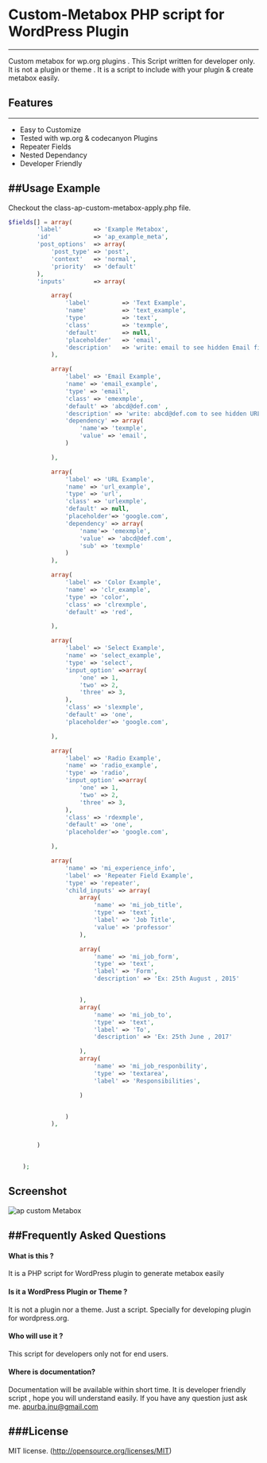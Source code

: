 # Custom-Metabox PHP script for WordPress Plugin 
-----------------------------------------------
Custom metabox  for wp.org  plugins . This Script written for developer only. It is not a plugin or theme . It is a script to include with your plugin & create metabox easily.

## Features 
-----------
* Easy to Customize 
* Tested with wp.org & codecanyon Plugins
* Repeater Fields
* Nested Dependancy 
* Developer Friendly 


##Usage Example
---------------
Checkout the class-ap-custom-metabox-apply.php file. 

```php
$fields[] = array(
        'label'         => 'Example Metabox',
        'id'            => 'ap_example_meta',
        'post_options'  => array(
            'post_type' => 'post',
            'context'   => 'normal',
            'priority'  => 'default'
        ),
        'inputs'        => array(

            array(
                'label'         => 'Text Example',
                'name'          => 'text_example',
                'type'          => 'text',
                'class'         => 'texmple',
                'default'       => null,
                'placeholder'   => 'email',
                'description'   => 'write: email to see hidden Email field',
            ),

            array(
                'label' => 'Email Example',
                'name' => 'email_example',
                'type' => 'email',
                'class' => 'emexmple',
                'default' => 'abcd@def.com' ,
                'description' => 'write: abcd@def.com to see hidden URL field',
                'dependency' => array(
                    'name'=> 'texmple',
                    'value' => 'email',
                )

            ),

            array(
                'label' => 'URL Example',
                'name' => 'url_example',
                'type' => 'url',
                'class' => 'urlexmple',
                'default' => null,
                'placeholder'=> 'google.com',
                'dependency' => array(
                    'name'=> 'emexmple',
                    'value' => 'abcd@def.com',
                    'sub' => 'texmple'
                )
            ),

            array(
                'label' => 'Color Example',
                'name' => 'clr_example',
                'type' => 'color',
                'class' => 'clrexmple',
                'default' => 'red',

            ),

            array(
                'label' => 'Select Example',
                'name' => 'select_example',
                'type' => 'select',
                'input_option' =>array(
                    'one' => 1,
                    'two' => 2,
                    'three' => 3,
                ),
                'class' => 'slexmple',
                'default' => 'one',
                'placeholder'=> 'google.com',

            ),

            array(
                'label' => 'Radio Example',
                'name' => 'radio_example',
                'type' => 'radio',
                'input_option' =>array(
                    'one' => 1,
                    'two' => 2,
                    'three' => 3,
                ),
                'class' => 'rdexmple',
                'default' => 'one',
                'placeholder'=> 'google.com',

            ),

            array(
                'name' => 'mi_experience_info',
                'label' => 'Repeater Field Example',
                'type' => 'repeater',
                'child_inputs' => array(
                    array(
                        'name' => 'mi_job_title',
                        'type' => 'text',
                        'label' => 'Job Title',
                        'value' => 'professor'
                    ),

                    array(
                        'name' => 'mi_job_form',
                        'type' => 'text',
                        'label' => 'Form',
                        'description' => 'Ex: 25th August , 2015'


                    ),
                    array(
                        'name' => 'mi_job_to',
                        'type' => 'text',
                        'label' => 'To',
                        'description' => 'Ex: 25th June , 2017'

                    ),
                    array(
                        'name' => 'mi_job_responbility',
                        'type' => 'textarea',
                        'label' => 'Responsibilities',

                    )


                )
            ),


        )


    );
```



## Screenshot

![ap custom Metabox](https://github.com/apurbajnu/Custom-Metabox/blob/master/Screenshot.png "Custom Metabox Screenshot")


##Frequently Asked Questions
----------------------------
#### What is this ? 

It is a PHP script for WordPress plugin to generate metabox easily 

####  Is it a WordPress Plugin or Theme ? 

It is not a plugin nor a theme. Just a script. Specially for developing plugin for wordpress.org. 

#### Who will use it ? 

This script for developers only not for end users. 

#### Where is documentation? 

Documentation will be available within short time. It is developer friendly script , hope you will understand easily. If you have any question just ask me. apurba.jnu@gmail.com 

###License
----------
MIT license. (http://opensource.org/licenses/MIT)